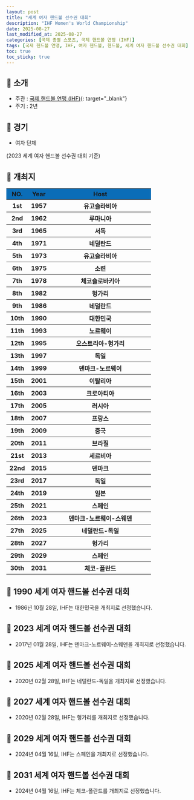 ```yaml
---
layout: post
title: "세계 여자 핸드볼 선수권 대회"
description: "IHF Women's World Championship"
date: 2025-08-27
last_modified_at: 2025-08-27
categories: [국제 종별 스포츠, 국제 핸드볼 연맹 (IHF)]
tags: [국제 핸드볼 연맹, IHF, 여자 핸드볼, 핸드볼, 세계 여자 핸드볼 선수권 대회]
toc: true
toc_sticky: true
---
```

## 📜 소개
* 주관 : [국제 핸드볼 연맹 (IHF)](https://www.ihf.info/){: target="_blank"}
* 주기 : 2년

## 📜 경기
* 여자 단체

(2023 세계 여자 핸드볼 선수권 대회 기준)

## 📜 개최지
<html>

<head>
    <meta charset="UTF-8">
</head>

<body>
    <table>
        <tr style="background: #0B6DB7;">
            <th style="width: 15%; font-weight: bold;">NO.</th>
            <th style="width: 15%; font-weight: bold;">Year</th>
            <th style="width: 70%; font-weight: bold;">Host</th>
        </tr>
        <tr>
            <th>1st</th>
            <th>1957</th>
            <th>유고슬라비아</th>
        </tr>
        <tr>
            <th>2nd</th>
            <th>1962</th>
            <th>루마니아</th>
        </tr>
        <tr>
            <th>3rd</th>
            <th>1965</th>
            <th>서독</th>
        </tr>
        <tr>
            <th>4th</th>
            <th>1971</th>
            <th>네덜란드</th>
        </tr>
        <tr>
            <th>5th</th>
            <th>1973</th>
            <th>유고슬라비아</th>
        </tr>
        <tr>
            <th>6th</th>
            <th>1975</th>
            <th>소련</th>
        </tr>
        <tr>
            <th>7th</th>
            <th>1978</th>
            <th>체코슬로바키아</th>
        </tr>
        <tr>
            <th>8th</th>
            <th>1982</th>
            <th>헝가리</th>
        </tr>
        <tr>
            <th>9th</th>
            <th>1986</th>
            <th>네덜란드</th>
        </tr>
        <tr>
            <th><span class="korea-host">10th</span></th>
            <th><span class="korea-host">1990</span></th>
            <th><span class="korea-host">대한민국</span></th>
        </tr>
        <tr>
            <th>11th</th>
            <th>1993</th>
            <th>노르웨이</th>
        </tr>
        <tr>
            <th>12th</th>
            <th>1995</th>
            <th>오스트리아-헝가리</th>
        </tr>
        <tr>
            <th>13th</th>
            <th>1997</th>
            <th>독일</th>
        </tr>
        <tr>
            <th>14th</th>
            <th>1999</th>
            <th>덴마크-노르웨이</th>
        </tr>
        <tr>
            <th>15th</th>
            <th>2001</th>
            <th>이탈리아</th>
        </tr>
        <tr>
            <th>16th</th>
            <th>2003</th>
            <th>크로아티아</th>
        </tr>
        <tr>
            <th>17th</th>
            <th>2005</th>
            <th>러시아</th>
        </tr>
        <tr>
            <th>18th</th>
            <th>2007</th>
            <th>프랑스</th>
        </tr>
        <tr>
            <th>19th</th>
            <th>2009</th>
            <th>중국</th>
        </tr>
        <tr>
            <th>20th</th>
            <th>2011</th>
            <th>브라질</th>
        </tr>
        <tr>
            <th>21st</th>
            <th>2013</th>
            <th>세르비아</th>
        </tr>
        <tr>
            <th>22nd</th>
            <th>2015</th>
            <th>덴마크</th>
        </tr>
        <tr>
            <th>23rd</th>
            <th>2017</th>
            <th>독일</th>
        </tr>
        <tr>
            <th>24th</th>
            <th>2019</th>
            <th>일본</th>
        </tr>
        <tr>
            <th>25th</th>
            <th>2021</th>
            <th>스페인</th>
        </tr>
        <tr>
            <th>26th</th>
            <th>2023</th>
            <th>덴마크-노르웨이-스웨덴</th>
        </tr>
        <tr>
            <th>27th</th>
            <th>2025</th>
            <th>네덜란드-독일</th>
        </tr>
        <tr>
            <th>28th</th>
            <th>2027</th>
            <th>헝가리</th>
        </tr>
        <tr>
            <th>29th</th>
            <th>2029</th>
            <th>스페인</th>
        </tr>
        <tr>
            <th>30th</th>
            <th>2031</th>
            <th>체코-폴란드</th>
        </tr>
    </table>
</body>

</html>

## 📜 1990 세계 여자 핸드볼 선수권 대회
* 1986년 10월 28일, IHF는 <span class="korea-host">대한민국</span>을 개최지로 선정했습니다.

## 📜 2023 세계 여자 핸드볼 선수권 대회
* 2017년 01월 28일, IHF는 <span class="foreign-host">덴마크-노르웨이-스웨덴</span>을 개최지로 선정했습니다.

## 📜 2025 세계 여자 핸드볼 선수권 대회
* 2020년 02월 28일, IHF는 <span class="foreign-host">네덜란드-독일</span>을 개최지로 선정했습니다.

## 📜 2027 세계 여자 핸드볼 선수권 대회
* 2020년 02월 28일, IHF는 <span class="foreign-host">헝가리</span>를 개최지로 선정했습니다.

## 📜 2029 세계 여자 핸드볼 선수권 대회
* 2024년 04월 16일, IHF는 <span class="foreign-host">스페인</span>을 개최지로 선정했습니다.

## 📜 2031 세계 여자 핸드볼 선수권 대회
* 2024년 04월 16일, IHF는 <span class="foreign-host">체코-폴란드</span>를 개최지로 선정했습니다.
